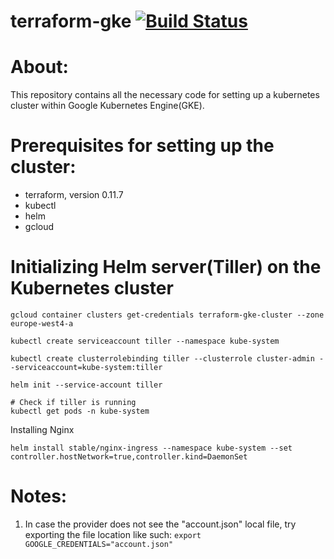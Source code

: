 # terraform-gke [![Build Status](https://travis-ci.org/stefan-caraiman/terraform-gke.svg?branch=master)](https://travis-ci.org/stefan-caraiman/terraform-gke)

# About:

This repository contains all the necessary code for setting up a kubernetes cluster within Google Kubernetes Engine(GKE).

# Prerequisites for setting up the cluster:

* terraform, version 0.11.7
* kubectl
* helm
* gcloud 

# Initializing Helm server(Tiller) on the Kubernetes cluster

```
gcloud container clusters get-credentials terraform-gke-cluster --zone europe-west4-a

kubectl create serviceaccount tiller --namespace kube-system

kubectl create clusterrolebinding tiller --clusterrole cluster-admin --serviceaccount=kube-system:tiller

helm init --service-account tiller

# Check if tiller is running
kubectl get pods -n kube-system
```
Installing Nginx

```
helm install stable/nginx-ingress --namespace kube-system --set controller.hostNetwork=true,controller.kind=DaemonSet
```

# Notes:

1. In case the provider does not see the "account.json" local file, try exporting the file location like such: ```export GOOGLE_CREDENTIALS="account.json"```
